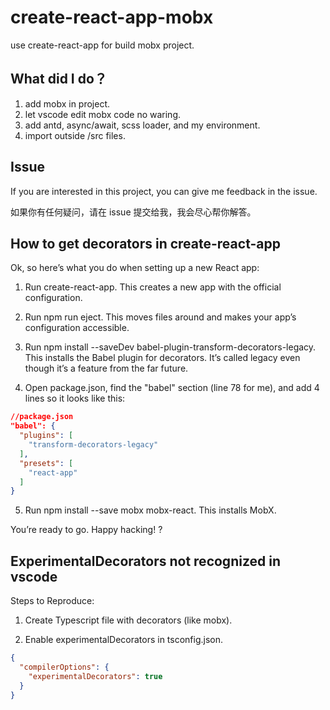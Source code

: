 # create-react-app-mobx

use create-react-app for build mobx project.

## What did I do？
1. add mobx in project.
2. let vscode edit mobx code no waring.
3. add antd, async/await, scss loader, and my environment.
4. import outside /src files.

## Issue
If you are interested in this project, you can give me feedback in the issue.

如果你有任何疑问，请在 issue 提交给我，我会尽心帮你解答。

## How to get decorators in create-react-app

Ok, so here’s what you do when setting up a new React app:

1. Run create-react-app. This creates a new app with the official configuration.

2. Run npm run eject. This moves files around and makes your app’s configuration accessible.

3. Run npm install --saveDev babel-plugin-transform-decorators-legacy. This installs the Babel plugin for decorators. It’s called legacy even though it’s a feature from the far future.

4. Open package.json, find the "babel" section (line 78 for me), and add 4 lines so it looks like this:

```json
//package.json
"babel": {
  "plugins": [
    "transform-decorators-legacy"
  ],
  "presets": [
    "react-app"
  ]
}
```

5. Run npm install --save mobx mobx-react. This installs MobX.

You’re ready to go. Happy hacking! ?

## ExperimentalDecorators not recognized in vscode

Steps to Reproduce:

1. Create Typescript file with decorators (like mobx).

2. Enable experimentalDecorators in tsconfig.json.

```json
{
  "compilerOptions": {
    "experimentalDecorators": true
  }
}
```


